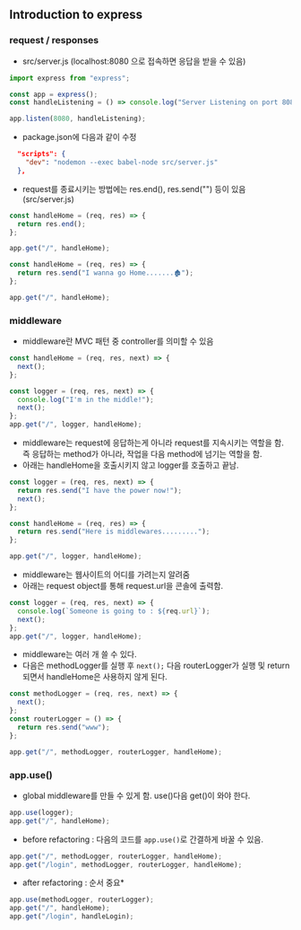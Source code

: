 ## Introduction to express

### request / responses

- src/server.js (localhost:8080 으로 접속하면 응답을 받을 수 있음)

```javascript
import express from "express";

const app = express();
const handleListening = () => console.log("Server Listening on port 8080");

app.listen(8080, handleListening);
```

- package.json에 다음과 같이 수정

```json
  "scripts": {
    "dev": "nodemon --exec babel-node src/server.js"
  },
```

- request를 종료시키는 방법에는 res.end(), res.send("") 등이 있음 (src/server.js)

```javascript
const handleHome = (req, res) => {
  return res.end();
};

app.get("/", handleHome);
```

```javascript
const handleHome = (req, res) => {
  return res.send("I wanna go Home.......🏚");
};

app.get("/", handleHome);
```

### middleware

- middleware란 MVC 패턴 중 controller를 의미할 수 있음

```javascript
const handleHome = (req, res, next) => {
  next();
};
```

```javascript
const logger = (req, res, next) => {
  console.log("I'm in the middle!");
  next();
};
app.get("/", logger, handleHome);
```

- middleware는 request에 응답하는게 아니라 request를 지속시키는 역할을 함. 즉 응답하는 method가 아니라, 작업을 다음 method에 넘기는 역할을 함.
- 아래는 handleHome을 호출시키지 않고 logger를 호출하고 끝남.

```javascript
const logger = (req, res, next) => {
  return res.send("I have the power now!");
  next();
};

const handleHome = (req, res) => {
  return res.send("Here is middlewares.........");
};

app.get("/", logger, handleHome);
```

- middleware는 웹사이트의 어디를 가려는지 알려줌
- 아래는 request object를 통해 request.url을 콘솔에 출력함.

```javascript
const logger = (req, res, next) => {
  console.log(`Someone is going to : ${req.url}`);
  next();
};
app.get("/", logger, handleHome);
```

- middleware는 여러 개 쓸 수 있다.
- 다음은 methodLogger를 실행 후 `next();` 다음 routerLogger가 실행 및 return 되면서 handleHome은 사용하지 않게 된다.

```javascript
const methodLogger = (req, res, next) => {
  next();
};
const routerLogger = () => {
  return res.send("www");
};

app.get("/", methodLogger, routerLogger, handleHome);
```

### app.use()

- global middleware를 만들 수 있게 함. use()다음 get()이 와야 한다.

```javascript
app.use(logger);
app.get("/", handleHome);
```

- before refactoring : 다음의 코드를 `app.use()`로 간결하게 바꿀 수 있음.

```javascript
app.get("/", methodLogger, routerLogger, handleHome);
app.get("/login", methodLogger, routerLogger, handleHome);
```

- after refactoring : 순서 중요\*

```javascript
app.use(methodLogger, routerLogger);
app.get("/", handleHome);
app.get("/login", handleLogin);
```

